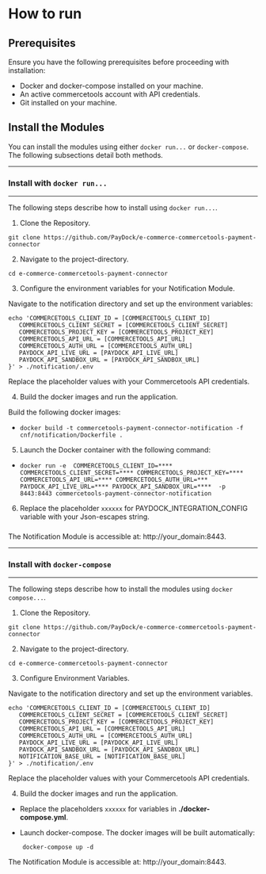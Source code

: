 # How to run

## Prerequisites

Ensure you have the following prerequisites before proceeding with installation:

- Docker and docker-compose installed on your machine.
- An active commercetools account with API credentials.
- Git installed on your machine.


## Install the Modules

You can install the modules using either `docker run...` or `docker-compose`. The following subsections detail both methods.


---
### Install with `docker run...`
---

The following steps describe how to install using `docker run...`.

1. Clone the Repository.

```
git clone https://github.com/PayDock/e-commerce-commercetools-payment-connector
```

2. Navigate to the project-directory.
```
cd e-commerce-commercetools-payment-connector
```

3. Configure the environment variables for your  Notification Module.

Navigate to the notification directory and set up the environment variables:

```
echo 'COMMERCETOOLS_CLIENT_ID = [COMMERCETOOLS_CLIENT_ID]
   COMMERCETOOLS_CLIENT_SECRET = [COMMERCETOOLS_CLIENT_SECRET]
   COMMERCETOOLS_PROJECT_KEY = [COMMERCETOOLS_PROJECT_KEY]
   COMMERCETOOLS_API_URL = [COMMERCETOOLS_API_URL]
   COMMERCETOOLS_AUTH_URL = [COMMERCETOOLS_AUTH_URL]
   PAYDOCK_API_LIVE_URL = [PAYDOCK_API_LIVE_URL]
   PAYDOCK_API_SANDBOX_URL = [PAYDOCK_API_SANDBOX_URL]
}' > ./notification/.env
```

Replace the placeholder values with your Commercetools API credentials.

4. Build the docker images and run the application.

Build the following docker images:

- `docker build -t commercetools-payment-connector-notification -f cnf/notification/Dockerfile .`

5. Launch the Docker container with the following command:

- `docker run -e  COMMERCETOOLS_CLIENT_ID=**** COMMERCETOOLS_CLIENT_SECRET=**** COMMERCETOOLS_PROJECT_KEY=**** COMMERCETOOLS_API_URL=**** COMMERCETOOLS_AUTH_URL=*** PAYDOCK_API_LIVE_URL=**** PAYDOCK_API_SANDBOX_URL=****  -p 8443:8443 commercetools-payment-connector-notification`

6. Replace the placeholder `xxxxxx` for PAYDOCK_INTEGRATION_CONFIG variable  with your Json-escapes string.
###

The Notification Module is accessible at: http://your_domain:8443.



---
### Install with `docker-compose`
---

The following steps describe how to install the modules using `docker compose...`.

1. Clone the Repository.

```
git clone https://github.com/PayDock/e-commerce-commercetools-payment-connector
```

2. Navigate to the project-directory.

```
cd e-commerce-commercetools-payment-connector
```

3. Configure Environment Variables.

Navigate to the notification directory and set up the environment variables.

```
echo 'COMMERCETOOLS_CLIENT_ID = [COMMERCETOOLS_CLIENT_ID]
   COMMERCETOOLS_CLIENT_SECRET = [COMMERCETOOLS_CLIENT_SECRET]
   COMMERCETOOLS_PROJECT_KEY = [COMMERCETOOLS_PROJECT_KEY]
   COMMERCETOOLS_API_URL = [COMMERCETOOLS_API_URL]
   COMMERCETOOLS_AUTH_URL = [COMMERCETOOLS_AUTH_URL]
   PAYDOCK_API_LIVE_URL = [PAYDOCK_API_LIVE_URL]
   PAYDOCK_API_SANDBOX_URL = [PAYDOCK_API_SANDBOX_URL]
   NOTIFICATION_BASE_URL = [NOTIFICATION_BASE_URL]
}' > ./notification/.env
```

Replace the placeholder values with your Commercetools API credentials.


4. Build the docker images and run the application.

* Replace the placeholders `xxxxxx` for  variables in **./docker-compose.yml**.


* Launch docker-compose. The docker images will be built automatically:

```
    docker-compose up -d
```


The Notification Module is accessible at: http://your_domain:8443.

